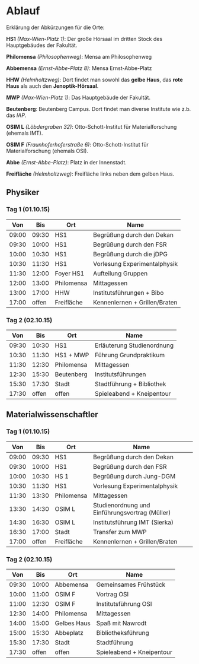 Ablauf
======

Erklärung der Abkürzungen für die Orte:

**HS1** *(Max-Wien-Platz 1)*: Der große Hörsaal im dritten Stock des Hauptgebäudes der Fakultät.

**Philomensa** *(Philosophenweg)*: Mensa am Philosophenweg

**Abbemensa**  *(Ernst-Abbe-Platz 8)*: Mensa Ernst-Abbe-Platz

**HHW** *(Helmholtzweg)*: Dort findet man sowohl das **gelbe Haus**, das **rote Haus** als auch den **Jenoptik-Hörsaal**.

**MWP** *(Max-Wien-Platz 1)*: Das Hauptgebäude der Fakultät.

**Beutenberg**: Beutenberg Campus. Dort findet man diverse Institute wie z.b. das *IAP*.

**OSIM L** *(Löbdergraben 32)*: Otto-Schott-Institut für Materialforschung (ehemals IMT).

**OSIM F** *(Fraunhoferhoferstraße 6)*: Otto-Schott-Institut für Materialforschung (ehemals OSI).

**Abbe** *(Ernst-Abbe-Platz)*: Platz in der Innenstadt.

**Freifläche** *(Helmholtzweg)*: Freifläche links neben dem gelben Haus.


Physiker
--------

### Tag 1 (01.10.15)

| Von	| Bis	| Ort			| Name				|
|-------|-------|-----------------------|-------------------------------|
| 09:00	| 09:30 | HS1			| Begrüßung durch den Dekan	|
| 09:30	| 10:00	| HS1			| Begrüßung durch den FSR	|
| 10:00 | 10:30 | HS1			| Begrüßung durch die jDPG	|
| 10:30	| 11:30 | HS1			| Vorlesung Experimentalphysik	|
| 11:30	| 12:00 | Foyer HS1 		| Aufteilung Gruppen		|
| 12:00	| 13:00 | Philomensa		| Mittagessen			|
| 13:00	| 17:00 | HHW			| Institutsführungen + Bibo	|
| 17:00 | offen	| Freifläche		| Kennenlernen + Grillen/Braten	|

### Tag 2 (02.10.15)

| Von 	| Bis 	| Ort			| Name				|
|-------|-------|-----------------------|-------------------------------|
| 09:30 | 10:30 | HS1			| Erläuterung Studienordnung	|
| 10:30 | 11:30 | HS1 + MWP		| Führung Grundpraktikum	|
| 11:30 | 12:30 | Philomensa		| Mittagessen			|
| 12:30 | 15:30 | Beutenberg		| Institutsführungen		|
| 15:30	| 17:30 | Stadt			| Stadtführung + Bibliothek	|
| 17:30 | offen | offen			| Spieleabend + Kneipentour	|

Materialwissenschaftler
-----------------------

### Tag 1 (01.10.15)

| Von	| Bis	| Ort			| Name						|
|-------|-------|-----------------------|-----------------------------------------------|
| 09:00	| 09:30 | HS1			| Begrüßung durch den Dekan		|
| 09:30	| 10:00	| HS1			| Begrüßung durch den FSR			|
| 10:00 | 10:30 | HS 1    | Begrüßung durch Jung-DGM
| 10:30	| 11:30 | HS1			| Vorlesung Experimentalphysik			|
| 11:30	| 13:30 | Philomensa		| Mittagessen					|
| 13:30 | 14:30 | OSIM L		| Studienordnung und Einführungsvortrag (Müller)|
| 14:30	| 16:30	| OSIM L		| Institutsführung IMT (Sierka)			|
| 16:30 | 17:00 | Stadt			| Transfer zum MWP				|
| 17:00 | offen | Freifläche		| Kennenlernen + Grillen/Braten 		|

### Tag 2 (02.10.15)

| Von 	| Bis 	| Ort			| Name				|
|-------|-------|-----------------------|-------------------------------|
| 09:30 | 10:00 | Abbemensa		| Gemeinsames Frühstück		|
| 10:00 | 11:00 | OSIM F		| Vortrag OSI			|
| 11:00 | 12:30 | OSIM F		| Institutsführung OSI		|
| 12:30 | 14:00 | Philomensa		| Mittagessen			|
| 14:00 | 15:00 | Gelbes Haus		| Spaß mit Nawrodt		|
| 15:00 | 15:30 | Abbeplatz		| Bibliotheksführung		|
| 15:30 | 17:30 | Stadt			| Stadtführung			|
| 17:30 | offen | offen			| Spieleabend + Kneipentour	|
